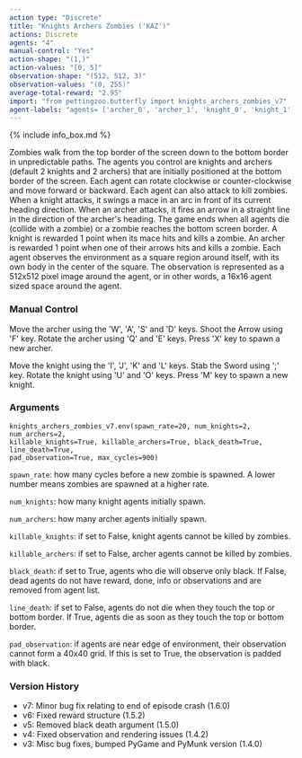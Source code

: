 ```yaml
---
action type: "Discrete"
title: "Knights Archers Zombies ('KAZ')"
actions: Discrete
agents: "4"
manual-control: "Yes"
action-shape: "(1,)"
action-values: "[0, 5]"
observation-shape: "(512, 512, 3)"
observation-values: "(0, 255)"
average-total-reward: "2.95"
import: "from pettingzoo.butterfly import knights_archers_zombies_v7"
agent-labels: "agents= ['archer_0', 'archer_1', 'knight_0', 'knight_1']"
---
```


{% include info_box.md %}



Zombies walk from the top border of the screen down to the bottom border in unpredictable paths. The agents you control are knights and archers (default 2 knights and 2 archers) that are initially positioned at the bottom border of the screen. Each agent can rotate clockwise or counter-clockwise and move forward or backward. Each agent can also attack to kill zombies. When a knight attacks, it swings a mace in an arc in front of its current heading direction. When an archer attacks, it fires an arrow in a straight line in the direction of the archer's heading. The game ends when all agents die (collide with a zombie) or a zombie reaches the bottom screen border. A knight is rewarded 1 point when its mace hits and kills a zombie. An archer is rewarded 1 point when one of their arrows hits and kills a zombie. Each agent observes the environment as a square region around itself, with its own body in the center of the square. The observation is represented as a 512x512 pixel image around the agent, or in other words, a 16x16 agent sized space around the agent.

### Manual Control

Move the archer using the 'W', 'A', 'S' and 'D' keys. Shoot the Arrow using 'F' key. Rotate the archer using 'Q' and 'E' keys.
Press 'X' key to spawn a new archer.

Move the knight using the 'I', 'J', 'K' and 'L' keys. Stab the Sword using ';' key. Rotate the knight using 'U' and 'O' keys.
Press 'M' key to spawn a new knight.



### Arguments

```
knights_archers_zombies_v7.env(spawn_rate=20, num_knights=2, num_archers=2,
killable_knights=True, killable_archers=True, black_death=True, line_death=True,
pad_observation=True, max_cycles=900)
```


`spawn_rate`:  how many cycles before a new zombie is spawned. A lower number means zombies are spawned at a higher rate.

`num_knights`:  how many knight agents initially spawn.

`num_archers`:  how many archer agents initially spawn.

`killable_knights`:  if set to False, knight agents cannot be killed by zombies.

`killable_archers`:  if set to False, archer agents cannot be killed by zombies.

`black_death`:  if set to True, agents who die will observe only black. If False, dead agents do not have reward, done, info or observations and are removed from agent list.

`line_death`:  if set to False, agents do not die when they touch the top or bottom border. If True, agents die as soon as they touch the top or bottom border.

`pad_observation`:  if agents are near edge of environment, their observation cannot form a 40x40 grid. If this is set to True, the observation is padded with black.


### Version History

* v7: Minor bug fix relating to end of episode crash (1.6.0)
* v6: Fixed reward structure (1.5.2)
* v5: Removed black death argument (1.5.0)
* v4: Fixed observation and rendering issues (1.4.2)
* v3: Misc bug fixes, bumped PyGame and PyMunk version (1.4.0)
